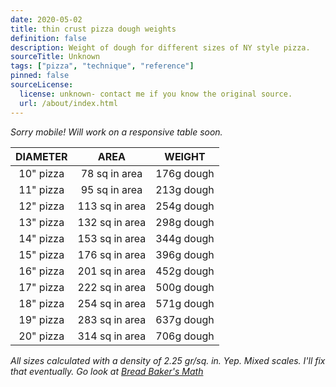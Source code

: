 ```yaml
---
date: 2020-05-02
title: thin crust pizza dough weights
definition: false
description: Weight of dough for different sizes of NY style pizza.
sourceTitle: Unknown
tags: ["pizza", "technique", "reference"]
pinned: false
sourceLicense:
  license: unknown- contact me if you know the original source.
  url: /about/index.html
---
```


_Sorry mobile! Will work on a responsive table soon._

| DIAMETER  |      AREA      |   WEIGHT   |
| :-------: | :------------: | :--------: |
| 10" pizza | 78 sq in area  | 176g dough |
| 11" pizza | 95 sq in area  | 213g dough |
| 12" pizza | 113 sq in area | 254g dough |
| 13" pizza | 132 sq in area | 298g dough |
| 14" pizza | 153 sq in area | 344g dough |
| 15" pizza | 176 sq in area | 396g dough |
| 16" pizza | 201 sq in area | 452g dough |
| 17" pizza | 222 sq in area | 500g dough |
| 18" pizza | 254 sq in area | 571g dough |
| 19" pizza | 283 sq in area | 637g dough |
| 20" pizza | 314 sq in area | 706g dough |

_All sizes calculated with a density of 2.25 gr/sq. in. Yep. Mixed scales. I'll fix that eventually. Go look at [Bread Baker's Math](/concepts/bakers-math/)_
